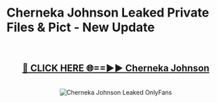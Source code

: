 # Cherneka Johnson Leaked Private Files & Pict - New Update
<br>
<div align="center">
<h2><a href="https://mediafilles.blogspot.com/?title=Cherneka_Johnson" rel="nofollow">🔴 CLICK HERE 🌐==►► Cherneka Johnson</a></h2>
<br>
<a href="https://mediafilles.blogspot.com/?title=Cherneka_Johnson" rel="nofollow" data-target="animated-image.originalLink"><img src="https://i.ibb.co.com/WyWwxjT/player-gif2.gif" alt="Cherneka Johnson Leaked OnlyFans" style="max-width: 100%; display: inline-block;" data-target="animated-image.originalImage"></a>
</div>
<br>